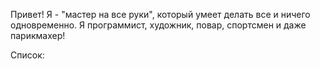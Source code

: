 Привет! Я - "мастер на все руки", который умеет делать все и ничего одновременно. Я программист, художник, повар, спортсмен и даже парикмахер!

Список: